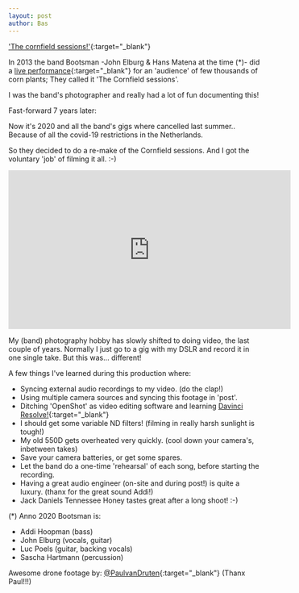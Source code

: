 ```yaml
---
layout: post
author: Bas
---
```

['The cornfield sessions!'](https://www.youtube.com/playlist?list=PLb7l-J_gLXsRTuWGM5F99laOdJZaoZIWs){:target="_blank"}

In 2013 the band Bootsman -John Elburg & Hans Matena at the time (*)- did a [live performance](https://www.gelderlander.nl/achterhoek/bootsman-en-the-cornfield-sessions~a17f0f5d/){:target="_blank"} 
for an 'audience' of few thousands of corn plants; They called it 'The Cornfield sessions'. 

I was the band's photographer and really had a lot of fun documenting this!

Fast-forward 7 years later: 

Now it's 2020 and all the band's gigs where cancelled last summer.. Because of all the covid-19 restrictions in the Netherlands.

So they decided to do a re-make of the Cornfield sessions. And I got the voluntary 'job' of filming it all. :-) 

<iframe width="560" height="315" src="https://www.youtube.com/embed/videoseries?list=PLb7l-J_gLXsRTuWGM5F99laOdJZaoZIWs" frameborder="0" allow="accelerometer; autoplay; clipboard-write; encrypted-media; gyroscope; picture-in-picture" allowfullscreen></iframe>

My (band) photography hobby has slowly shifted to doing video, the last couple of years. Normally I just go to a gig with my DSLR and record it in one single take. But this was... different!

A few things I've learned during this production where:

* Syncing external audio recordings to my video. (do the clap!) 
* Using multiple camera sources and syncing this footage in 'post'.  
* Ditching 'OpenShot' as video editing software and learning [Davinci Resolve!](https://www.blackmagicdesign.com/products/davinciresolve/){:target="_blank"} 
* I should get some variable ND filters! (filming in really harsh sunlight is tough!)
* My old 550D gets overheated very quickly. (cool down your camera's, inbetween takes) 
* Save your camera batteries, or get some spares. 
* Let the band do a one-time 'rehearsal' of each song, before starting the recording.   
* Having a great audio engineer (on-site and during post!) is quite a luxury. (thanx for the great sound Addi!) 
* Jack Daniels Tennessee Honey tastes great after a long shoot! :-)   


(*) Anno 2020 Bootsman is: 

* Addi Hoopman (bass)
* John Elburg (vocals, guitar)
* Luc Poels (guitar, backing vocals)
* Sascha Hartmann (percussion) 

Awesome drone footage by: [@PaulvanDruten](http://paulvandruten.nl/){:target="_blank"} (Thanx Paul!!!) 
